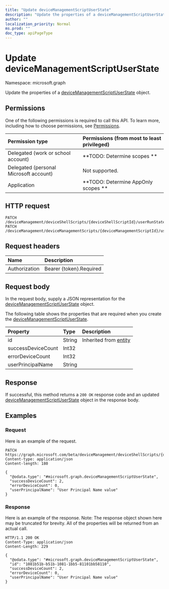```yaml
---
title: "Update deviceManagementScriptUserState"
description: "Update the properties of a deviceManagementScriptUserState object."
author: ""
localization_priority: Normal
ms.prod: ""
doc_type: apiPageType
---
```


# Update deviceManagementScriptUserState

Namespace: microsoft.graph

Update the properties of a [deviceManagementScriptUserState](../resources/devicemanagementscriptuserstate.md) object.

## Permissions
One of the following permissions is required to call this API. To learn more, including how to choose permissions, see [Permissions](/concepts/permissions-reference.md).

|Permission type|Permissions (from most to least privileged)|
|:---|:---|
|Delegated (work or school account)|**TODO: Determine scopes **|
|Delegated (personal Microsoft account)|Not supported.|
|Application|**TODO: Determine AppOnly scopes **|

## HTTP request
<!-- {
  "blockType": "ignored"
}
-->
``` http
PATCH /deviceManagement/deviceShellScripts/{deviceShellScriptId}/userRunStates/{deviceManagementScriptUserStateId}
PATCH /deviceManagement/deviceManagementScripts/{deviceManagementScriptId}/userRunStates/{deviceManagementScriptUserStateId}
```

## Request headers
|Name|Description|
|:---|:---|
|Authorization|Bearer {token}.Required|

## Request body
In the request body, supply a JSON representation for the [deviceManagementScriptUserState](../resources/devicemanagementscriptuserstate.md) object.

The following table shows the properties that are required when you create the [deviceManagementScriptUserState](../resources/devicemanagementscriptuserstate.md).

|Property|Type|Description|
|:---|:---|:---|
|id|String| Inherited from [entity](../resources/entity.md)|
|successDeviceCount|Int32||
|errorDeviceCount|Int32||
|userPrincipalName|String||



## Response
If successful, this method returns a `200 OK` response code and an updated [deviceManagementScriptUserState](../resources/devicemanagementscriptuserstate.md) object in the response body.

## Examples

### Request
Here is an example of the request.
<!-- {
  "blockType": "request",
  "name": "update_devicemanagementscriptuserstate"
}
-->
``` http
PATCH https://graph.microsoft.com/beta/deviceManagement/deviceShellScripts/{deviceShellScriptId}/userRunStates/{deviceManagementScriptUserStateId}
Content-type: application/json
Content-length: 180

{
  "@odata.type": "#microsoft.graph.deviceManagementScriptUserState",
  "successDeviceCount": 2,
  "errorDeviceCount": 0,
  "userPrincipalName": "User Principal Name value"
}
```

### Response
Here is an example of the response. Note: The response object shown here may be truncated for brevity. All of the properties will be returned from an actual call.
<!-- {
  "blockType": "response",
  "truncated": true
}
-->
``` http
HTTP/1.1 200 OK
Content-Type: application/json
Content-Length: 229

{
  "@odata.type": "#microsoft.graph.deviceManagementScriptUserState",
  "id": "1081b51b-b51b-1081-1bb5-81101bb58110",
  "successDeviceCount": 2,
  "errorDeviceCount": 0,
  "userPrincipalName": "User Principal Name value"
}
```


